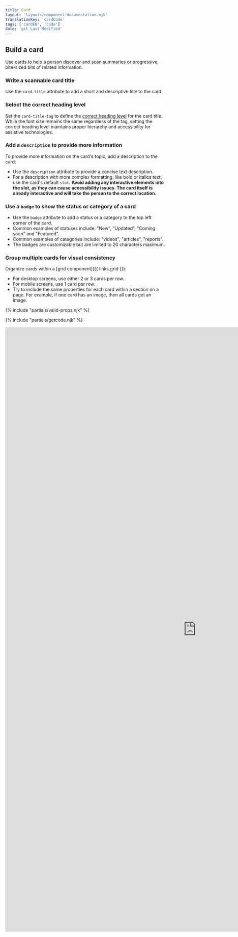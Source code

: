 ```yaml
---
title: Card
layout: 'layouts/component-documentation.njk'
translationKey: 'cardCode'
tags: ['cardEN', 'code']
date: 'git Last Modified'
---
```


## Build a card

Use cards to help a person discover and scan summaries or progressive, bite-sized bits of related information.

### Write a scannable card title

Use the `card-title` attribute to add a short and descriptive title to the card.

### Select the correct heading level

Set the `card-title-tag` to define the [correct heading level](/en/components/heading/design/#order-heading-levels-hierarchically) for the card title. While the font size remains the same regardless of the tag, setting the correct heading level maintains proper hierarchy and accessibility for assistive technologies.

### Add a `description` to provide more information

To provide more information on the card's topic, add a description to the card:

- Use the `description` attribute to provide a concise text description.
- For a description with more complex formatting, like bold or italics text, use the card's default `slot`. **Avoid adding any interactive elements into the slot, as they ‌can cause accessibility issues. The card itself is already interactive and will take the person to the correct location.**

### Use a `badge` to show the status or category of a card

- Use the `badge` attribute to add a status or a category to the top left corner of the card.
- Common examples of statuses include: "New", "Updated", "Coming soon" and "Featured".
- Common examples of categories include: "videos", "articles", "reports".
- The badges are customizable but are limited to 20 characters maximum.

### Group multiple cards for visual consistency

Organize cards within a [grid component]({{ links.grid }}):

- For desktop screens, use either 2 or 3 cards per row.
- For mobile screens, use 1 card per row.
- Try to include the same properties for each card within a section on a page. For example, if one card has an image, then all cards get an image.

{% include "partials/valid-props.njk" %}

{% include "partials/getcode.njk" %}

<iframe
  title="Overview of gcds-card properties and events."
  src="https://cds-snc.github.io/gcds-components/iframe.html?viewMode=docs&demo=true&singleStory=true&id=components-card--events-properties&lang=en"
  width="1200"
  height="1900"
  style="display: block; margin: 0 auto;"
  frameBorder="0"
  allow="clipboard-write"
></iframe>
